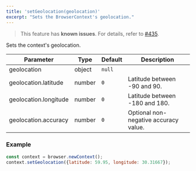 ```yaml
---
title: 'setGeolocation(geolocation)'
excerpt: "Sets the BrowserContext's geolocation."
---
```


<Blockquote mod="attention">

This feature has **known issues**. For details, refer to
[#435](https://github.com/grafana/xk6-browser/issues/435).

</Blockquote>

Sets the context's geolocation.

<TableWithNestedRows>

| Parameter             | Type   | Default | Description                           |
|-----------------------|--------|---------|---------------------------------------|
| geolocation           | object | `null`      |                                       |
| geolocation.latitude  | number | `0`     | Latitude between -90 and 90.          |
| geolocation.longitude | number | `0`     | Latitude between -180 and 180.        |
| geolocation.accuracy  | number | `0`     | Optional non-negative accuracy value. |

</TableWithNestedRows>

### Example

<CodeGroup labels={[]}>

<!-- eslint-skip -->

```javascript
const context = browser.newContext();
context.setGeolocation({latitude: 59.95, longitude: 30.31667});
```

</CodeGroup>
